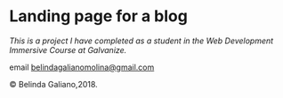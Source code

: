 # Landing page for a blog

*This is a project I have completed as a student in the Web Development Immersive Course at Galvanize.*

email belindagalianomolina@gmail.com

© Belinda Galiano,2018.
